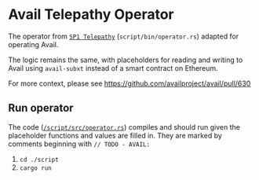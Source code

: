 # Avail Telepathy Operator
The operator from [`SP1 Telepathy`](https://github.com/succinctlabs/sp1-telepathy) (`script/bin/operator.rs`) adapted for operating Avail.

The logic remains the same, with placeholders for reading and writing to Avail using `avail-subxt` instead of a smart contract on Ethereum.

For more context, please see https://github.com/availproject/avail/pull/630

## Run operator
The code ([`/script/src/operator.rs`](https://github.com/xavierdmello/avail-telepathy-operator/blob/master/script/src/operator.rs)) compiles and should run given the placeholder functions and values are filled in. They are marked by comments beginning with `// TODO - AVAIL:`
1. `cd ./script`
2. `cargo run`


